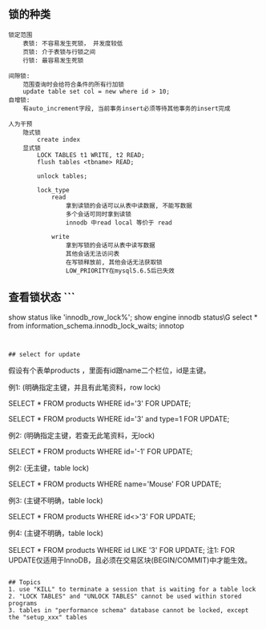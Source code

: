 ## 锁的种类
```
锁定范围
    表锁: 不容易发生死锁， 并发度较低
    页锁: 介于表锁与行锁之间
    行锁: 最容易发生死锁

间隙锁: 
    范围查询时会给符合条件的所有行加锁
    update table set col = new where id > 10;
自增锁: 
    有auto_increment字段, 当前事务insert必须等待其他事务的insert完成

人为干预
    隐式锁
        create index
    显式锁
        LOCK TABLES t1 WRITE, t2 READ;
        flush tables <tbname> READ;

        unlock tables;

        lock_type
            read
                拿到读锁的会话可以从表中读数据, 不能写数据
                多个会话可同时拿到读锁
                innodb 中read local 等价于 read
                
            write
                拿到写锁的会话可从表中读写数据
                其他会话无法访问表
                在写锁释放前, 其他会话无法获取锁
                LOW_PRIORITY在mysql5.6.5后已失效
```


## 查看锁状态  ```
show status like 'innodb_row_lock%';
show engine innodb status\G
select * from information_schema.innodb_lock_waits;
innotop
```


## select for update
```
假设有个表单products ，里面有id跟name二个栏位，id是主键。

例1: (明确指定主键，并且有此笔资料，row lock)

SELECT * FROM products WHERE id='3' FOR UPDATE;

SELECT * FROM products WHERE id='3' and type=1 FOR UPDATE;

例2: (明确指定主键，若查无此笔资料，无lock)

SELECT * FROM products WHERE id='-1' FOR UPDATE;

例2: (无主键，table lock)

SELECT * FROM products WHERE name='Mouse' FOR UPDATE;

例3: (主键不明确，table lock)

SELECT * FROM products WHERE id<>'3' FOR UPDATE;

例4: (主键不明确，table lock)

SELECT * FROM products WHERE id LIKE '3' FOR UPDATE;
注1: FOR UPDATE仅适用于InnoDB，且必须在交易区块(BEGIN/COMMIT)中才能生效。
    
```

## Topics
1. use "KILL" to terminate a session that is waiting for a table lock
2. "LOCK TABLES" and "UNLOCK TABLES" cannot be used within stored programs
3. tables in "performance schema" database cannot be locked, except the "setup_xxx" tables
